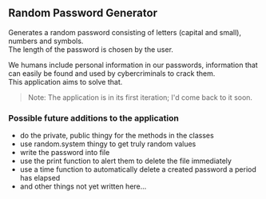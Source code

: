 
## Random Password Generator

Generates a random password consisting of letters (capital and small), numbers and symbols.  
The length of the password is chosen by the user.

We humans include personal information in our passwords, information that can easily be found and used by cybercriminals to crack them.  
This application aims to solve that.

> Note: The application is in its first iteration; I'd come back to it soon.


### Possible future additions to the application

* do the private, public thingy for the methods in the classes
* use random.system thingy to get truly random values
* write the password into file
* use the print function to alert them to delete the file immediately
* use a time function to automatically delete a created password a period has elapsed
* and other things not yet written here...
